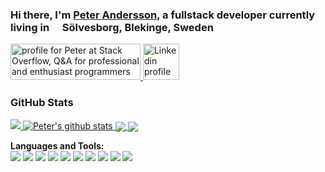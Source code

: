 ### Hi there, I'm [Peter Andersson](https://anderssonpeter.github.io), a fullstack developer currently living in <img src="https://image.flaticon.com/icons/svg/197/197564.svg" width="13"/> Sölvesborg, Blekinge, Sweden
<a href="https://stackoverflow.com/users/58553/peter">
  <img src="https://stackoverflow.com/users/flair/58553.png?theme=clean" width="208" height="58" alt="profile for Peter at Stack Overflow, Q&amp;A for professional and enthusiast programmers" title="profile for Peter at Stack Overflow, Q&amp;A for professional and enthusiast programmers">
</a>

<a href="https://www.linkedin.com/in/peter-andersson-7a274325/">
  <img alt="Linkedin profile" width="58px" src="https://img.icons8.com/material-sharp/58/000000/linkedin.png" />
</a>

### GitHub Stats
<a href="https://github.com/AnderssonPeter/AnderssonPeter">
  <img src="https://github-readme-stats.vercel.app/api/top-langs/?username=AnderssonPeter&hide=css,html" />
</a>
<a href="https://github.com/AnderssonPeter/AnderssonPeter">
  <img src="https://github-readme-stats.anuraghazra1.vercel.app/api?username=AnderssonPeter&show_icons=true&line_height=27&include_all_commits=true" alt="Peter's github stats" />
</a>


<a href="https://github.com/AnderssonPeter/CompressedStaticFiles">
  <img align="center" src="https://github-readme-stats.vercel.app/api/pin/?username=AnderssonPeter&repo=CompressedStaticFiles" />
</a>
<a href="https://github.com/AnderssonPeter/MiFloraSwarm">
  <img align="center" src="https://github-readme-stats.vercel.app/api/pin/?username=AnderssonPeter&repo=MiFloraSwarm" />
</a>

**Languages and Tools:**  
<img src="https://img.icons8.com/ios-filled/48/000000/c-sharp-logo.png"/>
<img src="https://img.icons8.com/color/48/000000/visual-studio.png"/>
<img src="https://img.icons8.com/color/48/000000/javascript.png"/>
<img src="https://img.icons8.com/color/48/000000/typescript.png"/>
<img src="https://img.icons8.com/windows/48/000000/angularjs.png"/>
<img src="https://img.icons8.com/fluent/48/000000/visual-studio-code-2019.png"/>
<img src="https://img.icons8.com/ios-filled/48/000000/git.png"/>
<img src="https://img.icons8.com/color/48/000000/graphql.png"/>
<img src="https://img.icons8.com/color/48/000000/microsoft-sql-server.png"/>
<img src="https://img.icons8.com/color/48/000000/postgreesql.png"/>
